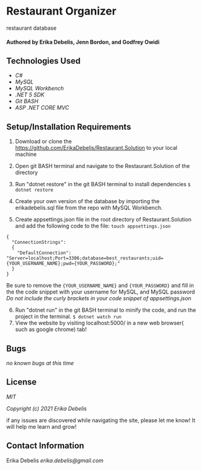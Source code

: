 # Restaurant Organizer

restaurant database

#### Authored by Erika Debelis, Jenn Bordon, and Godfrey Owidi

## Technologies Used

* _C#_
* _MySQL_
* _MySQL Workbench_
* _.NET 5 SDK_
* _Git BASH_
* _ASP .NET CORE MVC_

## Setup/Installation Requirements

1. Download or clone the https://github.com/ErikaDebelis/Restaurant.Solution to your local machine

2. Open git BASH terminal and navigate to the Restaurant.Solution of the directory

3. Run "dotnet restore" in the git BASH terminal to install dependencies
    ``$ dotnet restore``

4. Create your own version of the database by importing the erikadebelis.sql file from the repo with MySQL Workbench.

5. Create appsettings.json file in the root directory of Restaurant.Solution and add the following code to the file: ``touch appsettings.json``
```
{
  "ConnectionStrings":
  {
    "DefaultConnection": "Server=localhost;Port=3306;database=best_restaurants;uid={YOUR_USERNAME_NAME};pwd={YOUR_PASSWORD};"
  }
}
```
Be sure to remove the ``{YOUR_USERNAME_NAME}`` and ``{YOUR_PASSWORD}`` and fill in the the code snippet with your username for MySQL, and MySQL password _Do not include the curly brackets in your code snippet of appsettings.json_

6. Run "dotnet run" in the git BASH terminal to  minify the code, and run the project in the terminal.
    ``$ dotnet watch run``
7. View the website by visiting localhost:5000/ in a new web browser( such as google chrome) tab!

## Bugs

_no known bugs at this time_

## License

_MIT_

_Copyright (c) 2021 Erika Debelis_

if any issues are discovered while navigating the site, please let me know! It will help me learn and grow!

## Contact Information

Erika Debelis _erika.debelis@gmail.com_